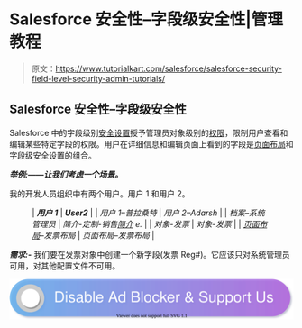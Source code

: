 # Salesforce 安全性–字段级安全性|管理教程

> 原文：<https://www.tutorialkart.com/salesforce/salesforce-security-field-level-security-admin-tutorials/>

## Salesforce 安全性–字段级安全性

Salesforce 中的字段级别[安全设置](https://www.tutorialkart.com/salesforce/sharing-rules-salesforce-salesforce-security/)授予管理员对象级别的[权限](https://www.tutorialkart.com/salesforce/difference-between-profiles-and-permission-sets-in-salesforce/)，限制用户查看和编辑某些特定字段的权限。用户在详细信息和编辑页面上看到的字段是[页面布局](https://www.tutorialkart.com/salesforce/create-edit-assign-a-new-page-layouts-in-salesforce/)和字段级安全设置的组合。

***举例:——让我们考虑一个场景。***

我的开发人员组织中有两个用户。用户 1 和用户 2。

<figure class="wp-block-table">

| ***用户 1*** | ***User2*** |
| *用户 1–普拉桑特* | *用户 2–Adarsh* |
| *档案–系统管理员* | *简介-定制-销售[简介](https://www.tutorialkart.com/salesforce/profiles-salesforce-salesforce-profiles/) e.* |
| *对象-发票* | *对象-发票* |
| *[页面布局](https://www.tutorialkart.com/salesforce/create-edit-assign-a-new-page-layouts-in-salesforce/)–发票布局* | *页面布局–发票布局* |

</figure>

***需求:-*** 我们要在发票对象中创建一个新字段(发票 Reg#)。它应该只对系统管理员可用，对其他配置文件不可用。

[![](img/925da31b32d6bc3827932f6c8afb11bb.png)](https://www.tutorialkart.com/)